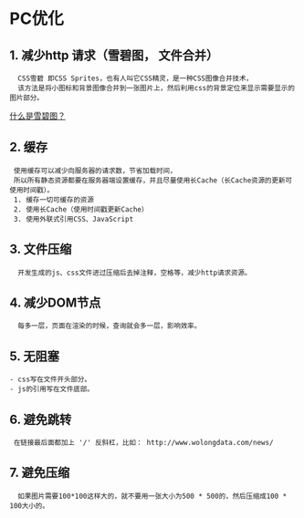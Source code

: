 
# PC优化

## 1. 减少http 请求（雪碧图， 文件合并）
```
  CSS雪碧 即CSS Sprites，也有人叫它CSS精灵，是一种CSS图像合并技术，
  该方法是将小图标和背景图像合并到一张图片上，然后利用css的背景定位来显示需要显示的图片部分。
```
[什么是雪碧图？](https://zhidao.baidu.com/question/646556016260409565.html)

## 2. 缓存
```
 使用缓存可以减少向服务器的请求数，节省加载时间，
 所以所有静态资源都要在服务器端设置缓存，并且尽量使用长Cache（长Cache资源的更新可使用时间戳）。
 1. 缓存一切可缓存的资源
 2. 使用长Cache（使用时间戳更新Cache）
 3. 使用外联式引用CSS、JavaScript
```

## 3. 文件压缩
```
  开发生成的js、css文件进过压缩后去掉注释，空格等，减少http请求资源。
```

## 4. 减少DOM节点
```
  每多一层，页面在渲染的时候，查询就会多一层，影响效率。
```

## 5. 无阻塞
```
- css写在文件开头部分。  
- js的引用写在文件底部。
```

## 6. 避免跳转
```
 在链接最后面都加上 '/' 反斜杠，比如： http://www.wolongdata.com/news/
```

## 7. 避免压缩
```
  如果图片需要100*100这样大的，就不要用一张大小为500 * 500的，然后压缩成100 * 100大小的。
```
  


 

